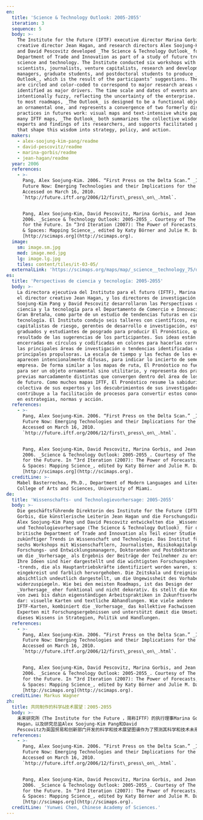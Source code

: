 ```yaml
---
en:
  title: 'Science & Technology Outlook: 2005-2055'
  iteration: 3
  sequence: 5
  body: >-
    The Institute for the Future (IFTF) executive director Marina Gorbis,
    creative director Jean Hagan, and research directors Alex Soojung-Kim Pang
    and David Pescovitz developed _The Science & Technology Outlook_ for the UK
    Department of Trade and Innovation as part of a study of future trends in
    science and technology. The Institute conducted six workshops with
    scientists, journalists, venture capitalists, research and development
    managers, graduate students, and postdoctoral students to produce _The
    Outlook_, which is the result of the participants’ suggestions. Their ideas
    are circled and color-coded to correspond to major research areas or trends
    identified as major drivers. The time scale and dates of events are
    intentionally fuzzy, reflecting the uncertainty of the enterprise. Similar
    to most roadmaps, _The Outlook_ is designed to be a functional object, not
    an ornamental one, and represents a convergence of two formerly distinct
    practices in futures work: visual maps and text-intensive white papers. Like
    many IFTF maps, _The Outlook_ both summarizes the collective wisdom of its
    experts and findings of its researchers, and supports facilitated processes
    that shape this wisdom into strategy, policy, and action.
  makers:
    - alex-soojung-kim-pang/readme
    - david-pescovitz/readme
    - marina-gorbis/readme
    - jean-hagan/readme
  year: 2006
  references:
    - >-
      Pang, Alex Soojung-Kim. 2006. “First Press on the Delta Scan.” _IIFTF’s
      Future Now: Emerging Technologies and their Implications for the Future_.
      Accessed on March 16, 2010.
      `http://future.iftf.org/2006/12/first\_press\_on\_.html`.


      Pang, Alex Soojung-Kim, David Pescovitz, Marina Gorbis, and Jean Hagan.
      2006. _Science & Technology Outlook: 2005-2055_. Courtesy of The Institute
      for the Future. In “3rd Iteration (2007): The Power of Forecasts,” _Places
      & Spaces: Mapping Science_, edited by Katy Börner and Julie M. Davis.
      [http://scimaps.org](http://scimaps.org).
  image:
    sm: image.sm.jpg
    med: image.med.jpg
    lg: image.lg.jpg
    tiles: content/tiles/it-03-05/
  externalLink: 'https://scimaps.org/maps/map/_science__technology_75/detail'
es:
  title: 'Perspectivas de ciencia y tecnología: 2005-2055'
  body: >-
    La directora ejecutiva del Instituto para el futuro (IFTF), Marina Gorbis,
    el director creativo Jean Hagan, y los directores de investigación Alex
    Soojung-Kim Pang y David Pescovitz desarrollaron las Perspectivas de la
    ciencia y la tecnología para el Departamento de Comercio e Innovación de
    Gran Bretaña, como parte de un estudio de tendencias futuras en ciencia y
    tecnología. El Instituto condujo seis talleres con científicos, reporteros,
    capitalistas de riesgo, gerentes de desarrollo e investigación, estudiantes
    graduados y estudiantes de posgrado para producir El Pronóstico, que es el
    resultado de las sugerencias de los participantes. Sus ideas están
    encerradas en círculos y codificadas en colores para hacerlas corresponder a
    las principales áreas de investigación o tendencias identificadas como
    principales propulsoras. La escala de tiempo y las fechas de los eventos
    aparecen intencionalmente difusas, para indicar lo incierto de semejante
    empresa. De forma similar a los mapas de ruta, El Pronóstico no fue diseñado
    para ser un objeto ornamental sino utilitario, y representa dos prácticas
    previas marcadamente distintas que convergen dentro del área de los mercados
    de futuro. Como muchos mapas IFTF, El Pronóstico resume la sabiduría
    colectiva de sus expertos y los descubrimientos de sus investigadores, y
    contribuye a la facilitación de procesos para convertir estos conocimientos
    en estrategias, normas y acción.
  references:
    - >-
      Pang, Alex Soojung-Kim. 2006. “First Press on the Delta Scan.” _IIFTF’s
      Future Now: Emerging Technologies and their Implications for the Future_.
      Accessed on March 16, 2010.
      `http://future.iftf.org/2006/12/first\_press\_on\_.html`.


      Pang, Alex Soojung-Kim, David Pescovitz, Marina Gorbis, and Jean Hagan.
      2006. _Science & Technology Outlook: 2005-2055_. Courtesy of The Institute
      for the Future. In “3rd Iteration (2007): The Power of Forecasts,” _Places
      & Spaces: Mapping Science_, edited by Katy Börner and Julie M. Davis.
      [http://scimaps.org](http://scimaps.org).
  creditLine: >-
    Mabel Basterrechea, Ph.D., Department of Modern Languages and Literatures,
    College of Arts and Sciences, University of Miami.
de:
  title: 'Wissenschafts- und Technologievorhersage: 2005-2055'
  body: >-
    Die geschäftsführende Direktorin des Institute for the Future (IFTF), Marina
    Gorbis, die künstlerische Leiterin Jean Hagan und die Forschungsdirektoren
    Alex Soojung-Kim Pang und David Pescovitz entwickelten die _Wissenschafts-
    und Technologievorhersage (The Science & Technology Outlook)_ für das
    britische Department of Trade and Innovation als Teil einer Studie
    zukünftiger Trends in Wissenschaft und Technologie. Das Institut führte
    sechs Workshops mit Wissenschaftlern, Journalisten, Risikokapitalgebern,
    Forschungs- und Entwicklungsmanagern, Doktoranden und Postdoktoranden durch,
    um die _Vorhersage_ als Ergebnis der Beiträge der Teilnehmer zu erstellen.
    Ihre Ideen sind hier dargestellt und die wichtigsten Forschungsbereiche oder
    -trends, die als Hauptantriebskräfte identifiziert worden waren, sind
    eingekreist und farblich hervorgehoben. Die Zeitskala und Ereignisdaten sind
    absichtlich undeutlich dargestellt, um die Ungewissheit des Vorhabens
    widerzuspiegeln. Wie bei den meisten Roadmaps, ist das Design der
    _Vorhersage_ eher funktional und nicht dekorativ. Es stellt die Konvergenz
    von zwei bis dahin eigenständigen Arbeitspraktiken in Zukunftsvorhersagen
    dar: visuelle Karten und textliche Abhandlungen. Wie viele andere
    IFTF-Karten, kombiniert die _Vorhersage_ das kollektive Fachwissen von
    Experten mit Forschungsergebnissen und unterstützt damit die Umsetzung
    dieses Wissens in Strategien, Politik und Handlungen.
  references:
    - >-
      Pang, Alex Soojung-Kim. 2006. “First Press on the Delta Scan.” _IIFTF’s
      Future Now: Emerging Technologies and their Implications for the Future_.
      Accessed on March 16, 2010.
      `http://future.iftf.org/2006/12/first\_press\_on\_.html`.


      Pang, Alex Soojung-Kim, David Pescovitz, Marina Gorbis, and Jean Hagan.
      2006. _Science & Technology Outlook: 2005-2055_. Courtesy of The Institute
      for the Future. In “3rd Iteration (2007): The Power of Forecasts,” _Places
      & Spaces: Mapping Science_, edited by Katy Börner and Julie M. Davis.
      [http://scimaps.org](http://scimaps.org).
  creditLine: Markus Wagner
zh:
  title: 共同制作的科学&技术展望：2005-2055
  body: >-
    未来研究所（The Institute for the Future ，简称IFTF）的执行理事Marina Gorbis，创意总监Jean
    Hagan，以及研究总监Alex Soojung-Kim Pang和David
    Pescovitz为英国贸易和创新部门开发的科学和技术展望图谱作为了预测其科学和技术未来趋势的一部分研究。研究所与科学家、记者、风险投资家、研发经理、研究生以及博士后一同主持了六个工作组的工作，该图谱正式众多参与者建议的共同成果。他们的思想用圈来表示，并用颜色编码相应的主要研究领域或趋势作为主要驱动力的识别。时间的时间标度和日期被故意模糊，反映了企业的不确定性。与大多数路线图类似，《展望》图谱被设计成一个具有实际功能的物件，而非装饰品，其集合了未来研究工作中两种相互区别的正式做法——虚拟地图和文本密集型白皮书。与许多IFTF的地图一样，《展望》既概括了专家的集体智慧，又概括了研究者的成果，并支持促进智慧形成战略、政策和行动的过程。
  references:
    - >-
      Pang, Alex Soojung-Kim. 2006. “First Press on the Delta Scan.” _IIFTF’s
      Future Now: Emerging Technologies and their Implications for the Future_.
      Accessed on March 16, 2010.
      `http://future.iftf.org/2006/12/first\_press\_on\_.html`.


      Pang, Alex Soojung-Kim, David Pescovitz, Marina Gorbis, and Jean Hagan.
      2006. _Science & Technology Outlook: 2005-2055_. Courtesy of The Institute
      for the Future. In “3rd Iteration (2007): The Power of Forecasts,” _Places
      & Spaces: Mapping Science_, edited by Katy Börner and Julie M. Davis.
      [http://scimaps.org](http://scimaps.org).
  creditLine: 'Yunwei Chen, Chinese Academy of Sciences.'
---
```

